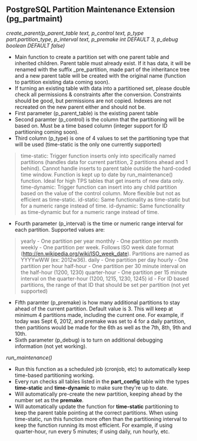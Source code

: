 PostgreSQL Partition Maintenance Extension (pg_partmaint)
--------------------------------------------------

*create_parent(p_parent_table text, p_control text, p_type part.partition_type, p_interval text, p_premake int DEFAULT 3, p_debug boolean DEFAULT false)*
 * Main function to create a partition set with one parent table and inherited children. Parent table must already exist. If it has data, it will be renamed with the suffix _pre_partition, made part of the inheritance tree and a new parent table will be created with the original name (function to partition existing data coming soon).
 * If turning an existing table with data into a partitioned set, please double check all permissions & constraints after the conversion. Constraints should be good, but permissions are not copied. Indexes are not recreated on the new parent either and should not be.
 * First parameter (p_parent_table) is the existing parent table
 * Second paramter (p_control) is the column that the partitioning will be based on. Must be a time based column (integer support for ID partitioning coming soon).
 * Third column (p_type) is one of 4 values to set the partitioning type that will be used (time-static is the only one currently supported)
 
 > time-static: Trigger function inserts only into specifically named partitions (handles data for current partition, 2 partitions ahead and 1 behind).  Cannot handle inserts to parent table outside the hard-coded time window. Function is kept up to date by run_maintenance() function. Ideal for high TPS tables that get inserts of new data only.
 > time-dynamic: Trigger function can insert into any child partition based on the value of the control column. More flexible but not as efficient as time-static.
 > id-static: Same functionality as time-static but for a numeric range instead of time.
 > id-dynamic: Same functionality as time-dynamic but for a numeric range instead of time.

 * Fourth parameter (p_interval) is the time or numeric range interval for each partition. Supported values are:

 > yearly - One partition per year
 > monthly - One partition per month
 > weekly - One partition per week. Follows ISO week date format (http://en.wikipedia.org/wiki/ISO_week_date). Partitions are named as YYYYwWW (ex: 2012w36).
 > daily - One partition per day
 > hourly - One partition per hour
 > half-hour - One partition per 30 minute interval on the half-hour (1200, 1230)
 > quarter-hour - One partition per 15 minute interval on the quarter-hour (1200, 1215, 1230, 1245)
 > id - For ID based partitions, the range of that ID that should be set per partition (not yet supported)

 * Fifth paramter (p_premake) is how many additional partitions to stay ahead of the current partition. Default value is 3. This will keep at minimum 4 partitions made, including the current one. For example, if today was Sept 6, 2012, and premake was set to 4 for a daily partition, then partitions would be made for the 6th as well as the 7th, 8th, 9th and 10th.
 * Sixth parameter (p_debug) is to turn on additional debugging information (not yet working).

*run_maintenance()*
 * Run this function as a scheduled job (cronjob, etc) to automatically keep time-based partitioning working.
 * Every run checks all tables listed in the **part_config** table with the types **time-static** and **time-dynamic** to make sure they're up to date.
 * Will automatically pre-create the new partition, keeping ahead by the number set as the **premake**. 
 * Will automatically update the function for **time-static** partitioning to keep the parent table pointing at the correct partitions. When using time-static, run this function more often than the partitioning interval to keep the function running its most efficient. For example, if using quarter-hour, run every 5 minutes; if using daily, run hourly, etc.


